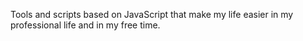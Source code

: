 Tools and scripts based on JavaScript that make my life easier in my professional life and in my free time.

